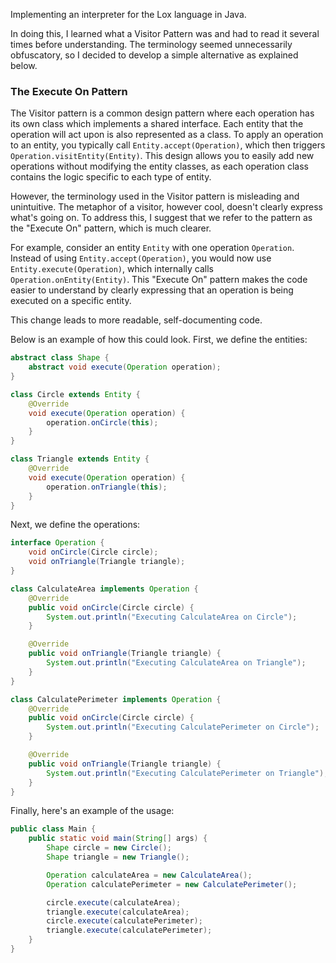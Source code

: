 Implementing an interpreter for the Lox language in Java.

In doing this, I learned what a Visitor Pattern was and had to read it several times before understanding. The terminology seemed unnecessarily obfuscatory, so I decided to develop a simple alternative as explained below.

### The Execute On Pattern
The Visitor pattern is a common design pattern where each operation has its own class which implements a shared interface. Each entity that the operation will act upon is also represented as a class. To apply an operation to an entity, you typically call `Entity.accept(Operation)`, which then triggers `Operation.visitEntity(Entity)`. This design allows you to easily add new operations without modifying the entity classes, as each operation class contains the logic specific to each type of entity.

However, the terminology used in the Visitor pattern is misleading and unintuitive. The metaphor of a visitor, however cool, doesn't clearly express what's going on. To address this, I suggest that we refer to the pattern as the "Execute On" pattern, which is much clearer.

For example, consider an entity `Entity` with one operation `Operation`. Instead of using `Entity.accept(Operation)`, you would now use `Entity.execute(Operation)`, which internally calls `Operation.onEntity(Entity)`. This "Execute On" pattern makes the code easier to understand by clearly expressing that an operation is being executed on a specific entity.

This change leads to more readable, self-documenting code.

Below is an example of how this could look. First, we define the entities:
```Java
abstract class Shape {
    abstract void execute(Operation operation);
}

class Circle extends Entity {
    @Override
    void execute(Operation operation) {
        operation.onCircle(this);
    }
}

class Triangle extends Entity {
    @Override
    void execute(Operation operation) {
        operation.onTriangle(this);
    }
}
```

Next, we define the operations:
```Java
interface Operation {
    void onCircle(Circle circle);
    void onTriangle(Triangle triangle);
}

class CalculateArea implements Operation {
    @Override
    public void onCircle(Circle circle) {
        System.out.println("Executing CalculateArea on Circle");
    }

    @Override
    public void onTriangle(Triangle triangle) {
        System.out.println("Executing CalculateArea on Triangle");
    }
}

class CalculatePerimeter implements Operation {
    @Override
    public void onCircle(Circle circle) {
        System.out.println("Executing CalculatePerimeter on Circle");
    }

    @Override
    public void onTriangle(Triangle triangle) {
        System.out.println("Executing CalculatePerimeter on Triangle");
    }
}
```
Finally, here's an example of the usage:
```Java
public class Main {
    public static void main(String[] args) {
        Shape circle = new Circle();
        Shape triangle = new Triangle();

        Operation calculateArea = new CalculateArea();
        Operation calculatePerimeter = new CalculatePerimeter();

        circle.execute(calculateArea);
        triangle.execute(calculateArea);
        circle.execute(calculatePerimeter); 
        triangle.execute(calculatePerimeter); 
    }
}
```
